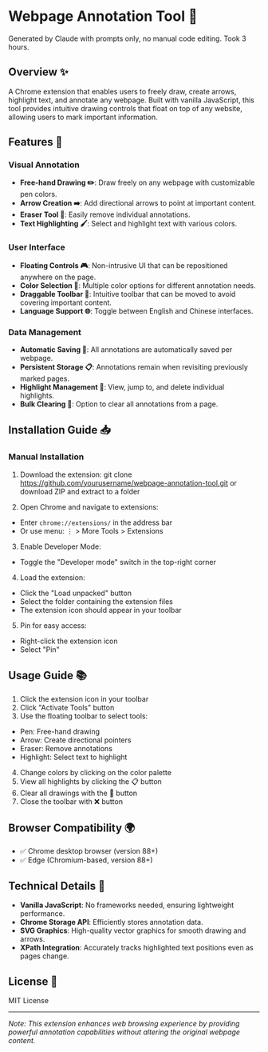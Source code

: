 # Webpage Annotation Tool 📝

Generated by Claude with prompts only, no manual code editing. Took 3 hours.

## Overview ✨

A Chrome extension that enables users to freely draw, create arrows, highlight text, and annotate any webpage. Built with vanilla JavaScript, this tool provides intuitive drawing controls that float on top of any website, allowing users to mark important information.

## Features 🚀

### Visual Annotation
- **Free-hand Drawing ✏️**: Draw freely on any webpage with customizable pen colors.
- **Arrow Creation ➡️**: Add directional arrows to point at important content.
- **Eraser Tool 🧽**: Easily remove individual annotations.
- **Text Highlighting 🖌️**: Select and highlight text with various colors.

### User Interface
- **Floating Controls 🎮**: Non-intrusive UI that can be repositioned anywhere on the page.
- **Color Selection 🎨**: Multiple color options for different annotation needs.
- **Draggable Toolbar 🔄**: Intuitive toolbar that can be moved to avoid covering important content.
- **Language Support 🌐**: Toggle between English and Chinese interfaces.

### Data Management
- **Automatic Saving 💾**: All annotations are automatically saved per webpage.
- **Persistent Storage 📋**: Annotations remain when revisiting previously marked pages.
- **Highlight Management 📑**: View, jump to, and delete individual highlights.
- **Bulk Clearing 🧹**: Option to clear all annotations from a page.

## Installation Guide 📥

### Manual Installation
1. Download the extension:
   git clone https://github.com/yourusername/webpage-annotation-tool.git
   or download ZIP and extract to a folder

2. Open Chrome and navigate to extensions:
- Enter `chrome://extensions/` in the address bar
- Or use menu: ⋮ > More Tools > Extensions

3. Enable Developer Mode:
- Toggle the "Developer mode" switch in the top-right corner

4. Load the extension:
- Click the "Load unpacked" button
- Select the folder containing the extension files
- The extension icon should appear in your toolbar

5. Pin for easy access:
- Right-click the extension icon
- Select "Pin"

## Usage Guide 📚

1. Click the extension icon in your toolbar
2. Click "Activate Tools" button
3. Use the floating toolbar to select tools:
- Pen: Free-hand drawing
- Arrow: Create directional pointers
- Eraser: Remove annotations
- Highlight: Select text to highlight
4. Change colors by clicking on the color palette
5. View all highlights by clicking the 📋 button
6. Clear all drawings with the 🧹 button
7. Close the toolbar with ❌ button

## Browser Compatibility 🌍

- ✅ Chrome desktop browser (version 88+)
- ✅ Edge (Chromium-based, version 88+)

## Technical Details 🔧

- **Vanilla JavaScript**: No frameworks needed, ensuring lightweight performance.
- **Chrome Storage API**: Efficiently stores annotation data.
- **SVG Graphics**: High-quality vector graphics for smooth drawing and arrows.
- **XPath Integration**: Accurately tracks highlighted text positions even as pages change.

## License 📜

MIT License

---

*Note: This extension enhances web browsing experience by providing powerful annotation capabilities without altering the original webpage content.*
